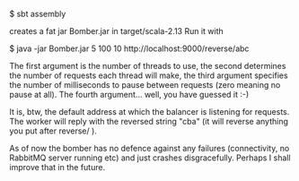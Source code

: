 $ sbt assembly

creates a fat jar Bomber.jar in target/scala-2.13
Run it with

$ java -jar Bomber.jar 5 100 10 http://localhost:9000/reverse/abc

The first argument is the number of threads to use, the second determines the number
of requests each thread will make, the third argument specifies the number of milliseconds to pause
between requests (zero meaning no pause at all). The fourth argument... well, you have guessed it :-)

It is, btw, the default address at which the balancer is listening for requests. The worker will reply
with the reversed string "cba" (it will reverse anything you put after reverse/ ).

As of now the bomber has no defence against any failures (connectivity, no RabbitMQ server running etc)
and just crashes disgracefully. Perhaps I shall improve that in the future.
